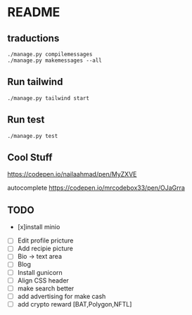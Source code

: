 # README #


## traductions ##
```
./manage.py compilemessages
./manage.py makemessages --all
```
## Run tailwind ##
```
./manage.py tailwind start
```
## Run test ##
```
./manage.py test
```


## Cool Stuff ##
https://codepen.io/nailaahmad/pen/MyZXVE

autocomplete
https://codepen.io/mrcodebox33/pen/OJaGrra


## TODO ##
 - [x]install minio
 - [ ] Edit profile pricture
 - [ ] Add recipie picture
 - [ ] Bio -> text area
 - [ ] Blog
 - [ ] Install gunicorn
 - [ ] Align CSS header
 - [ ] make search better
 - [ ] add advertising for make cash
 - [ ] add crypto reward [BAT,Polygon,NFTL]